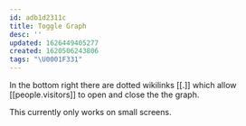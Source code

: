 ```yaml
---
id: adb1d2311c
title: Toggle Graph
desc: ''
updated: 1626449405277
created: 1620506243806
tags: "\U0001F331"
---
```


In the bottom right there are dotted wikilinks \[\[.]] which allow [[people.visitors]] to open and close the the graph.

This currently only works on small screens.

